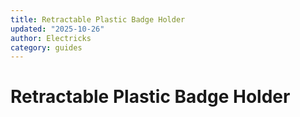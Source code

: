 ```yaml
---
title: Retractable Plastic Badge Holder
updated: "2025-10-26"
author: Electricks
category: guides
---
```


# Retractable Plastic Badge Holder

